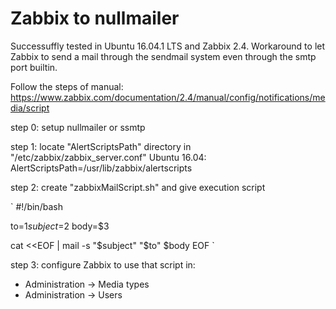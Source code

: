 # Zabbix to nullmailer

Successuffly tested in Ubuntu 16.04.1 LTS and Zabbix 2.4.
Workaround to let Zabbix to send a mail through the sendmail system even through the smtp port builtin.

Follow the steps of manual:
https://www.zabbix.com/documentation/2.4/manual/config/notifications/media/script

step 0:
setup nullmailer or ssmtp

step 1:
locate "AlertScriptsPath" directory in "/etc/zabbix/zabbix_server.conf"
Ubuntu 16.04: AlertScriptsPath=/usr/lib/zabbix/alertscripts

step 2:
create "zabbixMailScript.sh" and give execution script

`
#!/bin/bash

to=$1
subject=$2
body=$3
 
cat <<EOF | mail -s "$subject" "$to"
$body
EOF
`


step 3:
configure Zabbix to use that script in:
* Administration -> Media types
* Administration -> Users
